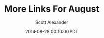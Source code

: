 ---
layout: podcast
title: "More Links For August"
author: Scott Alexander
description: https://slatestarcodex.com/2014/08/28/more-links-for-august/
date: 2014-08-28 00:10:00 PDT
length: 2913417
duration: 728
guid: more-links-for-august
---